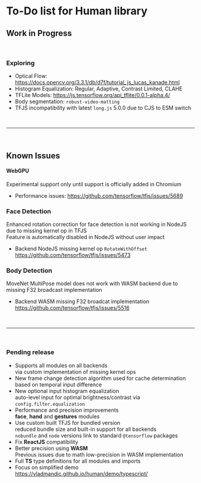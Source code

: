 # To-Do list for Human library

## Work in Progress

<br>

### Exploring

- Optical Flow: <https://docs.opencv.org/3.3.1/db/d7f/tutorial_js_lucas_kanade.html>
- Histogram Equalization: Regular, Adaptive, Contrast Limited, CLAHE
- TFLite Models: <https://js.tensorflow.org/api_tflite/0.0.1-alpha.4/>
- Body segmentation: `robust-video-matting`
- TFJS incompatibility with latest `long.js` 5.0.0 due to CJS to ESM switch

<br><hr><br>

## Known Issues

#### WebGPU

Experimental support only until support is officially added in Chromium
- Performance issues:
  <https://github.com/tensorflow/tfjs/issues/5689>

### Face Detection

Enhanced rotation correction for face detection is not working in NodeJS due to missing kernel op in TFJS  
Feature is automatically disabled in NodeJS without user impact  

- Backend NodeJS missing kernel op `RotateWithOffset`  
  <https://github.com/tensorflow/tfjs/issues/5473>  

### Body Detection

MoveNet MultiPose model does not work with WASM backend due to missing F32 broadcast implementation

- Backend WASM missing F32 broadcat implementation  
  <https://github.com/tensorflow/tfjs/issues/5516>  

<br><hr><br>

### Pending release

- Supports all modules on all backends  
  via custom implementation of missing kernel ops  
- New frame change detection algorithm used for cache determination  
  based on temporal input difference  
- New optional input histogram equalization  
  auto-level input for optimal brightness/contrast via `config.filter.equalization`  
- Performance and precision improvements  
  **face**, **hand** and **gestures** modules  
- Use custom built TFJS for bundled version  
  reduced bundle size and built-in support for all backends  
  `nobundle` and `node` versions link to standard `@tensorflow` packages  
- Fix **ReactJS** compatibility  
- Better precision using **WASM**  
  Previous issues due to math low-precision in WASM implementation  
- Full **TS** type definitions for all modules and imports  
- Focus on simplified demo  
  <https://vladmandic.github.io/human/demo/typescript/>  
